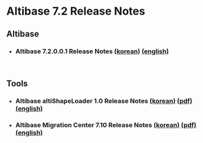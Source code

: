# Altibase 7.2 Release Notes

## Altibase

- ### Altibase 7.2.0.0.1 Release Notes [(korean)](https://github.com/ALTIBASE/Documents/blob/master/ReleaseNotes/kor/Altibase_7_2_0_0_1_Release_Notes.md)  [(english)](https://github.com/ALTIBASE/Documents/blob/master/ReleaseNotes/eng/Altibase_7_2_0_0_1_Release_Notes.md)

  

<br/>

## Tools

- ### Altibase altiShapeLoader 1.0 Release Notes [(korean)](https://github.com/ALTIBASE/Documents/blob/master/ReleaseNotes/kor/Altibase_altiShapeLoader_1_0_Release_Notes.md) [(pdf)](https://github.com/ALTIBASE/Documents/blob/master/ReleaseNotes/kor/pdf/Altibase_altiShapeLoader_1_0_Release_Notes.pdf) [(english)](https://github.com/ALTIBASE/Documents/blob/master/ReleaseNotes/eng/Altibase_altiShapeLoader_1_0_Release_Notes.md)

- ### Altibase Migration Center 7.10 Release Notes [(korean)](https://github.com/ALTIBASE/Documents/blob/master/ReleaseNotes/kor/Altibase_Migration_Center_7_10_Release_Notes.md) [(pdf)](https://github.com/ALTIBASE/Documents/blob/master/ReleaseNotes/kor/pdf/Altibase_Migration_Center_7_10_Release_Notes.pdf) [(english)](https://github.com/ALTIBASE/Documents/blob/master/ReleaseNotes/eng/Altibase_Migration_Center_7_10_Release_Notes.md)
  
  

